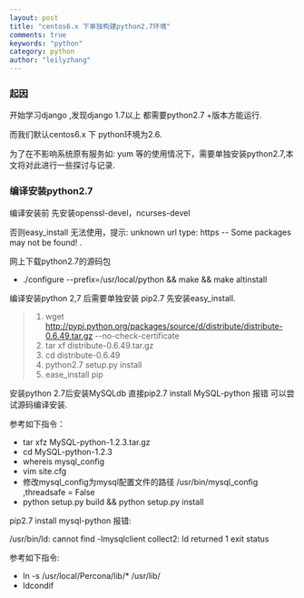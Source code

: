 ```yaml
---
layout: post
title: "centos6.x 下单独构建python2.7环境"
comments: true
keywords: "python"
category: python
author: "leilyzhang"
---
```


### 起因
开始学习django ,发现django 1.7以上 都需要python2.7 +版本方能运行. 

而我们默认centos6.x 下 python环境为2.6.

为了在不影响系统原有服务如: yum 等的使用情况下，需要单独安装python2.7,本文将对此进行一些探讨与记录.


### 编译安装python2.7

编译安装前 先安装openssl-devel，ncurses-devel

否则easy_install 无法使用，提示:
unknown url type: https -- Some packages may not be found! .

网上下载python2.7的源码包

- ./configure --prefix=/usr/local/python && make && make altinstall 

编译安装python 2,7 后需要单独安装 pip2.7 先安装easy_install.

> 1. wget http://pypi.python.org/packages/source/d/distribute/distribute-0.6.49.tar.gz --no-check-certificate
> 2. tar xf distribute-0.6.49.tar.gz
> 3. cd distribute-0.6.49
> 4. python2.7 setup.py install
> 5. ease_install pip

安装python 2.7后安装MySQLdb 直接pip2.7 install MySQL-python 报错
  可以尝试源码编译安装.

参考如下指令：

- tar xfz MySQL-python-1.2.3.tar.gz
- cd MySQL-python-1.2.3
- whereis  mysql_config 
- vim site.cfg
- 修改mysql_config为mysql配置文件的路径 /usr/bin/mysql_config ,threadsafe = False
- python setup.py build && python setup.py install
 
pip2.7 install mysql-python 报错:

/usr/bin/ld: cannot find -lmysqlclient collect2: ld returned 1 exit status

参考如下指令:

- ln -s /usr/local/Percona/lib/* /usr/lib/
- ldcondif

